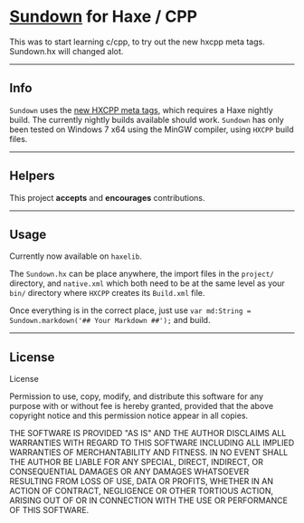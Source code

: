 # [Sundown](https://github.com/tanoku/sundown) for Haxe / CPP #
This was to start learning c/cpp, to try out the new hxcpp meta tags. Sundown.hx will changed alot.

---

## Info ##

```Sundown``` uses the [new HXCPP meta tags](http://haxe.org/manual/tips_and_tricks), which requires a Haxe nightly build. The currently nightly builds available should work. ```Sundown``` has only been tested on Windows 7 x64 using the MinGW compiler, using ```HXCPP``` build files.

---

## Helpers ##

This project **accepts** and **encourages** contributions.

---

## Usage ##

Currently now available on ```haxelib```. 

The ```Sundown.hx``` can be place anywhere, the import files in the ```project/``` directory, and ```native.xml``` which both need to be at the same level as your ```bin/``` directory where ```HXCPP``` creates its ```Build.xml``` file.

Once everything is in the correct place, just use ```var md:String = Sundown.markdown('## Your Markdown ##');``` and build.

---

## License ##

License

Permission to use, copy, modify, and distribute this software for any purpose with or without fee is hereby granted, provided that the above copyright notice and this permission notice appear in all copies.

THE SOFTWARE IS PROVIDED "AS IS" AND THE AUTHOR DISCLAIMS ALL WARRANTIES WITH REGARD TO THIS SOFTWARE INCLUDING ALL IMPLIED WARRANTIES OF MERCHANTABILITY AND FITNESS. IN NO EVENT SHALL THE AUTHOR BE LIABLE FOR ANY SPECIAL, DIRECT, INDIRECT, OR CONSEQUENTIAL DAMAGES OR ANY DAMAGES WHATSOEVER RESULTING FROM LOSS OF USE, DATA OR PROFITS, WHETHER IN AN ACTION OF CONTRACT, NEGLIGENCE OR OTHER TORTIOUS ACTION, ARISING OUT OF OR IN CONNECTION WITH THE USE OR PERFORMANCE OF THIS SOFTWARE.
